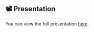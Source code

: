 ## 📽️ Presentation

You can view the full presentation [here](./Assets/Social-Media-Database-and-Analysis-Presentation.pptx).
